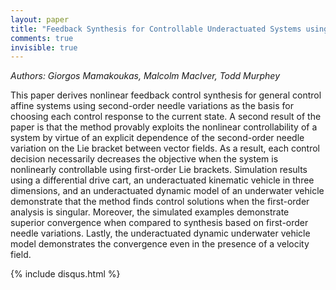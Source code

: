 ```yaml
---
layout: paper
title: "Feedback Synthesis for Controllable Underactuated Systems using Second Order Needle Variations"
comments: true
invisible: true
---
```


<p class="text-left"><i>Authors: Giorgos Mamakoukas, Malcolm MacIver, Todd Murphey</i></p>

This paper derives nonlinear feedback control synthesis for general control affine systems using second-order needle variations as the basis for choosing each control response to the current state. A second result of the paper is that the method provably exploits the nonlinear controllability of a system by virtue of an explicit dependence of the second-order needle variation on the Lie bracket between vector fields. As a result, each control decision necessarily decreases the objective when the system is nonlinearly controllable using first-order Lie brackets. Simulation results using a differential drive cart, an underactuated kinematic vehicle in three dimensions, and an underactuated dynamic model of an underwater vehicle demonstrate that the method finds control solutions when the first-order analysis is singular. Moreover, the simulated examples demonstrate superior convergence when compared to synthesis based on first-order needle variations. Lastly, the underactuated dynamic underwater vehicle model demonstrates the convergence even in the presence of a velocity field.

{% include disqus.html %}